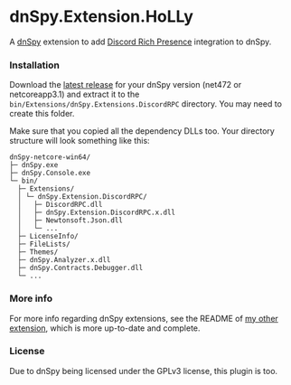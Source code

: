 dnSpy.Extension.HoLLy
=====================

A [dnSpy](https://github.com/dnSpy/dnSpy) extension to add [Discord Rich Presence](https://discord.com/rich-presence) integration to dnSpy.

### Installation
Download the [latest release](https://github.com/holly-hacker/dnspy.extension.discordrpc/releases/latest) for your dnSpy version (net472 or netcoreapp3.1) and extract it to the `bin/Extensions/dnSpy.Extensions.DiscordRPC` directory. You may need to create this folder.

Make sure that you copied all the dependency DLLs too. Your directory structure will look something like this:
```
dnSpy-netcore-win64/
├─ dnSpy.exe
├─ dnSpy.Console.exe
└─ bin/
  ├─ Extensions/
  │ └─ dnSpy.Extension.DiscordRPC/
  │   ├─ DiscordRPC.dll
  │   ├─ dnSpy.Extension.DiscordRPC.x.dll
  │   ├─ Newtonsoft.Json.dll
  │   └─ ...
  ├─ LicenseInfo/
  ├─ FileLists/
  ├─ Themes/
  ├─ dnSpy.Analyzer.x.dll
  ├─ dnSpy.Contracts.Debugger.dll
  └─ ...
```

### More info
For more info regarding dnSpy extensions, see the README of [my other extension](https://github.com/HoLLy-HaCKeR/dnSpy.Extension.HoLLy/blob/master/README.md), which is more up-to-date and complete.

### License
Due to dnSpy being licensed under the GPLv3 license, this plugin is too.
